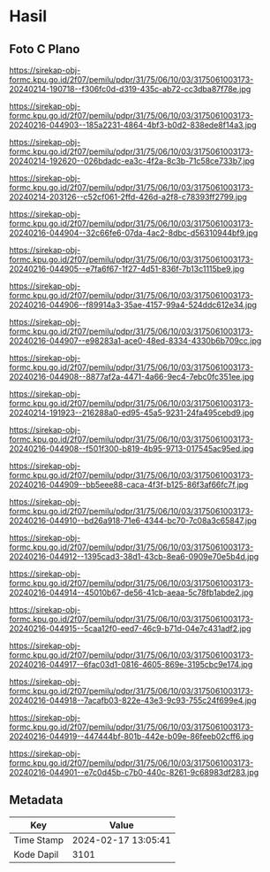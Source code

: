 # Hasil

## Foto C Plano

https://sirekap-obj-formc.kpu.go.id/2f07/pemilu/pdpr/31/75/06/10/03/3175061003173-20240214-190718--f306fc0d-d319-435c-ab72-cc3dba87f78e.jpg

https://sirekap-obj-formc.kpu.go.id/2f07/pemilu/pdpr/31/75/06/10/03/3175061003173-20240216-044903--185a2231-4864-4bf3-b0d2-838ede8f14a3.jpg

https://sirekap-obj-formc.kpu.go.id/2f07/pemilu/pdpr/31/75/06/10/03/3175061003173-20240214-192620--026bdadc-ea3c-4f2a-8c3b-71c58ce733b7.jpg

https://sirekap-obj-formc.kpu.go.id/2f07/pemilu/pdpr/31/75/06/10/03/3175061003173-20240214-203126--c52cf061-2ffd-426d-a2f8-c78393ff2799.jpg

https://sirekap-obj-formc.kpu.go.id/2f07/pemilu/pdpr/31/75/06/10/03/3175061003173-20240216-044904--32c66fe6-07da-4ac2-8dbc-d56310944bf9.jpg

https://sirekap-obj-formc.kpu.go.id/2f07/pemilu/pdpr/31/75/06/10/03/3175061003173-20240216-044905--e7fa6f67-1f27-4d51-836f-7b13c1115be9.jpg

https://sirekap-obj-formc.kpu.go.id/2f07/pemilu/pdpr/31/75/06/10/03/3175061003173-20240216-044906--f89914a3-35ae-4157-99a4-524ddc612e34.jpg

https://sirekap-obj-formc.kpu.go.id/2f07/pemilu/pdpr/31/75/06/10/03/3175061003173-20240216-044907--e98283a1-ace0-48ed-8334-4330b6b709cc.jpg

https://sirekap-obj-formc.kpu.go.id/2f07/pemilu/pdpr/31/75/06/10/03/3175061003173-20240216-044908--8877af2a-4471-4a66-9ec4-7ebc0fc351ee.jpg

https://sirekap-obj-formc.kpu.go.id/2f07/pemilu/pdpr/31/75/06/10/03/3175061003173-20240214-191923--216288a0-ed95-45a5-9231-24fa495cebd9.jpg

https://sirekap-obj-formc.kpu.go.id/2f07/pemilu/pdpr/31/75/06/10/03/3175061003173-20240216-044908--f501f300-b819-4b95-9713-017545ac95ed.jpg

https://sirekap-obj-formc.kpu.go.id/2f07/pemilu/pdpr/31/75/06/10/03/3175061003173-20240216-044909--bb5eee88-caca-4f3f-b125-86f3af66fc7f.jpg

https://sirekap-obj-formc.kpu.go.id/2f07/pemilu/pdpr/31/75/06/10/03/3175061003173-20240216-044910--bd26a918-71e6-4344-bc70-7c08a3c65847.jpg

https://sirekap-obj-formc.kpu.go.id/2f07/pemilu/pdpr/31/75/06/10/03/3175061003173-20240216-044912--1395cad3-38d1-43cb-8ea6-0909e70e5b4d.jpg

https://sirekap-obj-formc.kpu.go.id/2f07/pemilu/pdpr/31/75/06/10/03/3175061003173-20240216-044914--45010b67-de56-41cb-aeaa-5c78fb1abde2.jpg

https://sirekap-obj-formc.kpu.go.id/2f07/pemilu/pdpr/31/75/06/10/03/3175061003173-20240216-044915--5caa12f0-eed7-46c9-b71d-04e7c431adf2.jpg

https://sirekap-obj-formc.kpu.go.id/2f07/pemilu/pdpr/31/75/06/10/03/3175061003173-20240216-044917--6fac03d1-0816-4605-869e-3195cbc9e174.jpg

https://sirekap-obj-formc.kpu.go.id/2f07/pemilu/pdpr/31/75/06/10/03/3175061003173-20240216-044918--7acafb03-822e-43e3-9c93-755c24f699e4.jpg

https://sirekap-obj-formc.kpu.go.id/2f07/pemilu/pdpr/31/75/06/10/03/3175061003173-20240216-044919--447444bf-801b-442e-b09e-86feeb02cff6.jpg

https://sirekap-obj-formc.kpu.go.id/2f07/pemilu/pdpr/31/75/06/10/03/3175061003173-20240216-044901--e7c0d45b-c7b0-440c-8261-9c68983df283.jpg


## Metadata

| Key        | Value               |
| ---------- | ------------------- |
| Time Stamp | 2024-02-17 13:05:41 |
| Kode Dapil | 3101                |




